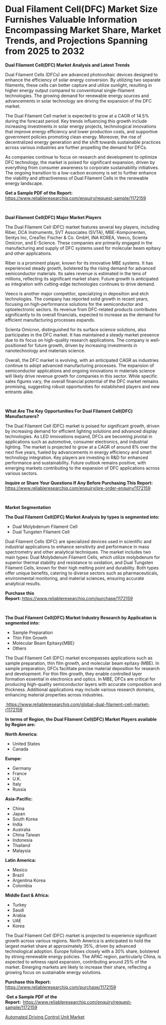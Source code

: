 <p><h1>Dual Filament Cell(DFC) Market Size Furnishes Valuable Information Encompassing Market Share, Market Trends, and Projections Spanning from 2025 to 2032</h1></p><p><strong>Dual Filament Cell(DFC) Market Analysis and Latest Trends</strong></p>
<p><p>Dual Filament Cells (DFCs) are advanced photovoltaic devices designed to enhance the efficiency of solar energy conversion. By utilizing two separate filaments, these cells can better capture and utilize sunlight, resulting in higher energy output compared to conventional single-filament technologies. The growing demand for renewable energy sources and advancements in solar technology are driving the expansion of the DFC market.</p><p>The Dual Filament Cell market is expected to grow at a CAGR of 14.5% during the forecast period. Key trends influencing this growth include increasing investments in solar energy projects, technological innovations that improve energy efficiency and lower production costs, and supportive government policies promoting clean energy. Moreover, the rise of decentralized energy generation and the shift towards sustainable practices across various industries are further propelling the demand for DFCs. </p><p>As companies continue to focus on research and development to optimize DFC technology, the market is poised for significant expansion, driven by everything from consumer awareness to corporate sustainability initiatives. The ongoing transition to a low-carbon economy is set to further enhance the viability and attractiveness of Dual Filament Cells in the renewable energy landscape.</p></p>
<p><strong>Get a Sample PDF of the Report:&nbsp;</strong> <a href="https://www.reliableresearchiq.com/enquiry/request-sample/1172159?utm_campaign=2230&utm_medium=2&utm_source=Github&utm_content=ia&utm_term=13022025&utm_id=dual-filament-celldfc">https://www.reliableresearchiq.com/enquiry/request-sample/1172159</a></p>
<p>&nbsp;</p>
<p><strong>Dual Filament Cell(DFC) Major Market Players</strong></p>
<p><p>The Dual Filament Cell (DFC) market features several key players, including Riber, DCA Instruments, SVT Associates (SVTA), MBE-Komponenten, Sentys Inc, CreaTec Fischer & Co. GmbH, INA KOREA, Veeco, Scienta Omicron, and E-Science. These companies are primarily engaged in the manufacturing and supply of DFC systems used for molecular beam epitaxy and other applications.</p><p>Riber is a prominent player, known for its innovative MBE systems. It has experienced steady growth, bolstered by the rising demand for advanced semiconductor materials. Its sales revenue is estimated in the tens of millions, reflecting its significant market share. Future growth is anticipated as integration with cutting-edge technologies continues to drive demand.</p><p>Veeco is another major competitor, specializing in deposition and etch technologies. The company has reported solid growth in recent years, focusing on high-performance solutions for the semiconductor and optoelectronic sectors. Its revenue from DFC-related products contributes significantly to its overall financials, expected to increase as the demand for efficient manufacturing processes expands.</p><p>Scienta Omicron, distinguished for its surface science solutions, also participates in the DFC market. It has maintained a steady market presence due to its focus on high-quality research applications. The company is well-positioned for future growth, driven by increasing investments in nanotechnology and materials science.</p><p>Overall, the DFC market is evolving, with an anticipated CAGR as industries continue to adopt advanced manufacturing processes. The expansion of semiconductor applications and ongoing innovations in materials science will likely drive revenue growth for companies in this sector. While specific sales figures vary, the overall financial potential of the DFC market remains promising, suggesting robust opportunities for established players and new entrants alike.</p></p>
<p>&nbsp;</p>
<p><strong>What Are The Key Opportunities For Dual Filament Cell(DFC) Manufacturers?</strong></p>
<p><p>The Dual Filament Cell (DFC) market is poised for significant growth, driven by increasing demand for efficient lighting solutions and advanced display technologies. As LED innovations expand, DFCs are becoming pivotal in applications such as automotive, consumer electronics, and industrial lighting. The market is projected to grow at a CAGR of around 8% over the next five years, fueled by advancements in energy efficiency and smart technology integration. Key players are investing in R&D for enhanced performance and sustainability. Future outlook remains positive, with emerging markets contributing to the expansion of DFC applications across various sectors.</p></p>
<p><strong>Inquire or Share Your Questions If Any Before Purchasing This Report:</strong> <a href="https://www.reliableresearchiq.com/enquiry/pre-order-enquiry/1172159?utm_campaign=2230&utm_medium=2&utm_source=Github&utm_content=ia&utm_term=13022025&utm_id=dual-filament-celldfc">https://www.reliableresearchiq.com/enquiry/pre-order-enquiry/1172159</a></p>
<p>&nbsp;</p>
<p><strong>Market Segmentation</strong></p>
<p><strong>The Dual Filament Cell(DFC) Market Analysis by types is segmented into:</strong></p>
<p><ul><li>Dual Molybdenum Filament Cell</li><li>Dual Tungsten Filament Cell</li></ul></p>
<p><p>Dual Filament Cells (DFC) are specialized devices used in scientific and industrial applications to enhance sensitivity and performance in mass spectrometry and other analytical techniques. The market includes two main types: Dual Molybdenum Filament Cells, which utilize molybdenum for superior thermal stability and resistance to oxidation, and Dual Tungsten Filament Cells, known for their high melting point and durability. Both types offer unique benefits, catering to diverse sectors such as pharmaceuticals, environmental monitoring, and material sciences, ensuring accurate analytical results.</p></p>
<p><strong>Purchase this Report:&nbsp;</strong><a href="https://www.reliableresearchiq.com/purchase/1172159?utm_campaign=2230&utm_medium=2&utm_source=Github&utm_content=ia&utm_term=13022025&utm_id=dual-filament-celldfc">https://www.reliableresearchiq.com/purchase/1172159</a></p>
<p>&nbsp;</p>
<p><strong>The Dual Filament Cell(DFC) Market Industry Research by Application is segmented into:</strong></p>
<p><ul><li>Sample Preparation</li><li>Thin Film Growth</li><li>Molecular Beam Epitaxy(MBE)</li><li>Others</li></ul></p>
<p><p>The Dual Filament Cell (DFC) market encompasses applications such as sample preparation, thin film growth, and molecular beam epitaxy (MBE). In sample preparation, DFCs facilitate precise material deposition for research and development. For thin film growth, they enable controlled layer formation essential in electronics and optics. In MBE, DFCs are critical for producing high-quality semiconductor layers with accurate composition and thickness. Additional applications may include various research domains, enhancing material properties across industries.</p></p>
<p><a href="https://www.reliableresearchiq.com/global-dual-filament-cell-market-r1172159?utm_campaign=2230&utm_medium=2&utm_source=Github&utm_content=ia&utm_term=13022025&utm_id=dual-filament-celldfc">&nbsp;https://www.reliableresearchiq.com/global-dual-filament-cell-market-r1172159</a></p>
<p><strong>In terms of Region, the Dual Filament Cell(DFC) Market Players available by Region are:</strong></p>
<p>
    <p> <strong> North America: </strong>
        <ul>
            <li>United States</li>
            <li>Canada</li>
        </ul>
        </p> 
    <p> <strong> Europe: </strong>
        <ul>
            <li>Germany</li>
            <li>France</li>
            <li>U.K.</li>
            <li>Italy</li>
            <li>Russia</li>
        </ul>
        </p> 
    <p> <strong> Asia-Pacific: </strong>
        <ul>
            <li>China</li>
            <li>Japan</li>
            <li>South Korea</li>
            <li>India</li>
            <li>Australia</li>
            <li>China Taiwan</li>
            <li>Indonesia</li>
            <li>Thailand</li>
            <li>Malaysia</li>
        </ul>
        </p> 
    <p> <strong> Latin America: </strong>
        <ul>
            <li>Mexico</li>
            <li>Brazil</li>
            <li>Argentina Korea</li>
            <li>Colombia</li>
        </ul>
        </p> 
    <p> <strong> Middle East & Africa: </strong>
        <ul>
            <li>Turkey</li>
            <li>Saudi</li>
            <li>Arabia</li>
            <li>UAE</li>
            <li>Korea</li>
        </ul>
    </p>
    </p>
<p><p>The Dual Filament Cell (DFC) market is projected to experience significant growth across various regions. North America is anticipated to hold the largest market share at approximately 35%, driven by advanced technological adoption. Europe follows closely with a 30% share, bolstered by strong renewable energy policies. The APAC region, particularly China, is expected to witness rapid expansion, contributing around 25% of the market. Emerging markets are likely to increase their share, reflecting a growing focus on sustainable energy solutions.</p></p>
<p><strong>Purchase this Report: </strong><a href="https://www.reliableresearchiq.com/purchase/1172159?utm_campaign=2230&utm_medium=2&utm_source=Github&utm_content=ia&utm_term=13022025&utm_id=dual-filament-celldfc">https://www.reliableresearchiq.com/purchase/1172159</a></p>
<p>&nbsp;<strong>Get a Sample PDF of the Report:&nbsp;&nbsp;</strong><a href="https://www.reliableresearchiq.com/enquiry/request-sample/1172159?utm_campaign=2230&utm_medium=2&utm_source=Github&utm_content=ia&utm_term=13022025&utm_id=dual-filament-celldfc">https://www.reliableresearchiq.com/enquiry/request-sample/1172159</a></p>
<p><strong></strong></p>
<p><p><a href="https://github.com/petbigbeepjn/Market-Research-Report-List-1/blob/main/automated-driving-control-unit-market.md?utm_campaign=2230&utm_medium=2&utm_source=Github&utm_content=ia&utm_term=13022025&utm_id=dual-filament-celldfc">Automated Driving Control Unit Market</a></p></p>